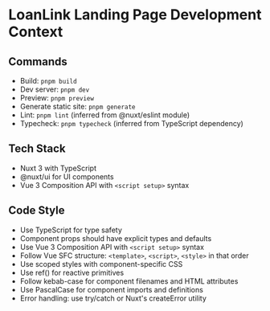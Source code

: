 # LoanLink Landing Page Development Context

## Commands

- Build: `pnpm build`
- Dev server: `pnpm dev`
- Preview: `pnpm preview`
- Generate static site: `pnpm generate`
- Lint: `pnpm lint` (inferred from @nuxt/eslint module)
- Typecheck: `pnpm typecheck` (inferred from TypeScript dependency)

## Tech Stack

- Nuxt 3 with TypeScript
- @nuxt/ui for UI components
- Vue 3 Composition API with `<script setup>` syntax

## Code Style

- Use TypeScript for type safety
- Component props should have explicit types and defaults
- Use Vue 3 Composition API with `<script setup>` syntax
- Follow Vue SFC structure: `<template>`, `<script>`, `<style>` in that order
- Use scoped styles with component-specific CSS
- Use ref() for reactive primitives
- Follow kebab-case for component filenames and HTML attributes
- Use PascalCase for component imports and definitions
- Error handling: use try/catch or Nuxt's createError utility
